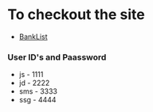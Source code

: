 <h1>To checkout the site</h1>
<ul>
<li><a href="https://banklistsafghare.netlify.app/">BankList</a></li>
</ul>
<h3>User ID's and Paassword</h3>
    <ul>
      <li>js - 1111</li>
      <li>jd - 2222</li>
      <li>sms - 3333</li>
      <li>ssg - 4444</li>
    </ul>
